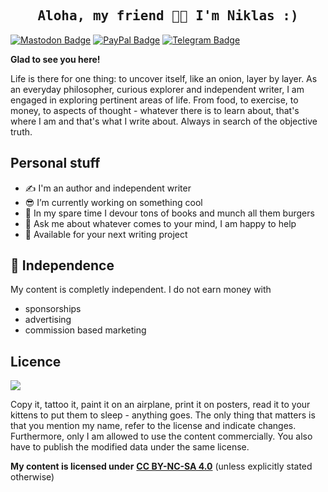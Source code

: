 
<h2 align='center'><samp><strong>Aloha, my friend 🌴🥥 I'm Niklas :)</strong></samp></h2>

[![Mastodon Badge](https://img.shields.io/badge/Mastodon-blue?logo=mastodon&logoColor=white&style=for-the-badge)](https://troet.cafe/@niklasfischer)
[![PayPal Badge](https://img.shields.io/badge/PayPal-lightgrey?logo=paypal&logoColor=white&style=for-the-badge)](https://www.paypal.com/paypalme/ichbinniklasfischer)
[![Telegram Badge](https://img.shields.io/badge/Telegram-white?logo=telegram&logoColor=white&style=for-the-badge)](https://t.me/niklas_fischer)

**Glad to see you here!**

Life is there for one thing: to uncover itself, like an onion, layer by layer. As an everyday philosopher, curious explorer and independent writer, I am engaged in exploring pertinent areas of life. From food, to exercise, to money, to aspects of thought - whatever there is to learn about, that's where I am and that's what I write about. Always in search of the objective truth.

## Personal stuff

* ✍️ I'm an author and independent writer
* 😎 I’m currently working on something cool
* 🍔 In my spare time I devour tons of books and munch all them burgers
* 💬 Ask me about whatever comes to your mind, I am happy to help
* 💌 Available for your next writing project 


## 🦅 Independence <a id="unabhaengigkeit"></a>

My content is completly independent. I do not earn money with

* sponsorships
* advertising
* commission based marketing

## Licence 

![](https://mirrors.creativecommons.org/presskit/buttons/88x31/png/by-nc-sa.png)

Copy it, tattoo it, paint it on an airplane, print it on posters, read it to your kittens to put them to sleep - anything goes. 
The only thing that matters is that you mention my name, refer to the license and indicate changes. 
Furthermore, only I am allowed to use the content commercially. You also have to publish the modified data under the same license. 

**My content is licensed under** [**CC BY-NC-SA 4.0**](https://creativecommons.org/licenses/by-nc-sa/4.0/) (unless explicitly stated otherwise)
